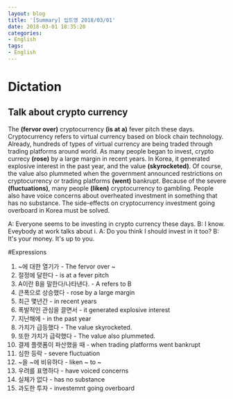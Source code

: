 ```yaml
---
layout: blog
title: '[Summary] 입트영 2018/03/01'
date: 2018-03-01 18:35:20
categories:
- English
tags:
- English
---
```


# Dictation
## Talk about crypto currency

The **(fervor over)** cryptocurrency **(is at a)** fever pitch these days. Cryptocurrency refers to virtual currency based on block chain technology. Already, hundreds of types of virtual currency are being traded through trading platforms around world. As many people began to invest, crypto currecy **(rose)** by a large margin in recent years. In Korea, it generated explosive interest in the past year, and the value **(skyrocketed)**. Of course, the value also plummeted when the government announced restrictions on cryptocurrency or trading platforms **(went)** bankrupt. Because of the severe **(fluctuations)**, many people **(liken)** cryptocurrency to gambling. People also have voice concerns about overheated investment in something that has no substance. The side-effects on cryptocurrency investment going overboard in Korea must be solved.

A: Everyone seems to be investing in crypto currency these days.
B: I know. Eveybody at work talks about i.
A: Do you think I should invest in it too?
B: It's your money. It's up to you.

#Expressions
1. ~에 대한 열기가 - The fervor over ~
2. 절정에 달한다 - is at a fever pitch
3. A이란 B을 말한다/나타낸다. - A refers to B
4. 큰폭으로 상승했다 - rose by a large margin
5. 최근 몇년간 - in recent years
6. 폭발적인 관심을 끌면서 - it generated explosive interest
7. 지난해에 - in the past year
8. 가치가 급등했다 - The value skyrocketed.
9. 또한 가치가 급락했다 - The value also plummeted.
10. 결제 플랫폼이 파산했을 때 - when trading platforms went bankrupt
11. 심한 등락 - severe fluctuation
12. ~을 ~에 비유하다 - liken ~ to ~
13. 우려를 표명하다 - have voiced concerns
14. 실체가 없다 - has no substance
15. 과도한 투자 - investemnt going overboard